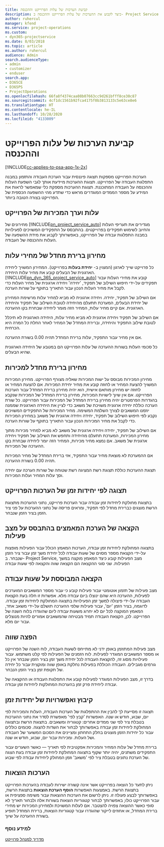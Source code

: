 ```yaml
---
title: ‏‫‏‫קביעת הערכות של עלות הפרוייקט וההכנסה
description: כיצד לקבוע את ההערכות של עלות הפרוייקט וההכנסה ב- Project Service
author: ruhercul
manager: kfend
ms.service: project-operations
ms.custom:
- dyn365-projectservice
ms.date: 8/03/2018
ms.topic: article
ms.author: ruhercul
audience: Admin
search.audienceType:
- admin
- customizer
- enduser
search.app:
- D365CE
- D365PS
- ProjectOperations
ms.openlocfilehash: 66fa8f4374caa08b07663cc9d261bfff8ce30c87
ms.sourcegitcommit: 4cf1dc1561b92fca4175f0b3813133c5e63ce8e6
ms.translationtype: HT
ms.contentlocale: he-IL
ms.lasthandoff: 10/28/2020
ms.locfileid: "4133009"
---
```

# <a name="determine-project-cost-and-revenue-estimates"></a>‏‫‏‫קביעת הערכות של עלות הפרוייקט וההכנסה 

[!INCLUDE[cc-applies-to-psa-app-1x-2x](../includes/cc-applies-to-psa-app-1x-2x.md)]

הערכות הפרוייקט מספקות תצוגה פיננסית עבור הערכת העבודה והתזמון במבנה התפלגות העבודה של הפרוייקט. תצוגת ההערכות מיידעת אותך לגבי השפעת העלות וההכנסה על העבודה המתוכננת. תצוגת ההערכות מספקת כלי שמאפשר לראות את המידע על מספר הממדים המוגדרים מראש כדי שתדע מהי ההשפעה הכספית של הפרוייקט בצורה הטובה ביותר.  
  
## <a name="cost-and-sales-value-of-the-project"></a>עלות וערך המכירות של הפרוייקט  
מחירונים של [!INCLUDE[pn_project_service_auto](../includes/pn-project-service-auto.md)] מגדירים את תעריפי העלות והחיוב לשימוש תפקידים בפרוייקטים. בהתבסס על התפקידים המשויכים לפעילויות במבנה התפלגות עבודה של הפרוייקט, באפשרותך לקבוע את מידת ההשפעה של העלות וההכנסה של העבודה.  
  
## <a name="cost-price-defaulting"></a>מחירון ברירת מחדל של מחירי עלות  
כל פרוייקט שייך לארגון (המצוין ב- **יחידת בעלות** בפרוייקט). המחירון המשויך ליחידה הארגונית של הבעלים קובע את מחיר עלות היחידה. [!INCLUDE[pn_dyn_365_project_service_auto](../includes/pn-dyn-365-project-service-auto.md)] קובע את מחירי העלות עבור תפקידים על-ידי חיפוש השילוב של תפקיד, 'יחידה' ויחידה ארגונית של מחיר העלות כדי לקבל את מחיר העלות הנכון עבור התאריך בתוקף על שורות הערכה.  
  
אם השילוב של תפקיד, יחידה. ויחידה ארגונית לא מביא למחיר עלות מרשימת המחירון של יחידת הבעלים, המערכת תתעלם מהיחידה לטובת השילוב של תפקיד והיחידה הארגונית. אם קיים מחיר עלות, המחיר הזה מומר ליחידה שבחרת בקו ההערכה.  
  
אם השילוב של תפקיד ויחידה ארגונית לא מביא מחיר עלות, היחידה הארגונית לא תיכלל לטובת שילוב התפקיד והיחידה, וברירת המחדל של המחיר לאחר החלת כל המרה היא הכרחית.  
  
 אם אין מחיר עבור התפקיד, עלות ברירת המחדל תהיה 0.00 בשורת ההערכה.  
  
 כל סכומי העלות בשורות ההערכה של עלות הפרוייקט הם במטבע של היחידה הארגונית שהיא הבעלים.  
  
## <a name="sales-price-defaulting"></a>מחירון ברירת מחדל למכירות  
מחירון המכירות מבוסס על ישות המכירות שאליה מצורף הפרוייקט. מחירון המכירות המשויך להצעת המחיר או לחוזה קובע את מחיר יחידת המכירות. אם להצעת המחיר או לחוזה יש מחירון מותאם אישית, הוא יהיה מחירון ברירת המחדל עבור הערכות הפרוייקט. אם אין שיוך לישויות המכירות, מחירון ברירת המחדל של המכירות שנקבע בהגדרות הפרמטרים יהיה מחירון ברירת המחדל של המכירות עבור הפרוייקט. כל שורת הערכה כוללת יחידה ארגונית משויכת של משאב כדי לציין את היחידה הארגונית שממנה יוזמנו המשאבים לצורך השלמת המשימה. מחיר המכירות של התפקידים המשויכים נקבע לפי חיפוש השילוב של תפקיד, יחידה ויחידה ארגונית של משאב במחירון המכירות כדי לקבל את מחיר המכירות הנכון עבור התאריך בתוקף על שורות הערכה.  
  
אם השילוב של תפקיד, יחידה ויחידה ארגונית של משאב לא מביא למחיר מכירות מתוך מחירון המכירות, המערכת תתעלם מהיחידה ותחפש את השילוב של תפקיד ויחידה ארגונית של משאב. אם נמצא מחיר מכירות, המחיר הזה יומר ליחידה שבחרת בקו ההערכה של המכירות.  
  
אם ההמערכת לא מוצאת מחיר עבור התפקיד, אזי ברירת המחדל של מחיר המכירות תהיה 0.00 בשורת ההערכה.  
  
תצוגת ההערכות כוללת תצוגת רשת המציגה רשת שטוחה של שורות הערכה עם יחידה וסך עלות המחיר ועלות המכירות.  
  
## <a name="time-phased-view-of-project-estimates"></a>תצוגה לפי יחידות זמן של הערכות הפרוייקט  
בתצוגת מחולקת ליחידות זמן עבודה עבור הערכות פרוייקט, נתוני ההערכות מתצוגת הרשת מוצגים כברירת מחדל לפי תפקיד, ומראים פריסה של נתוני ההערכות על פני ציר הזמן בציר הזמן שנבחר.  
  
## <a name="effort-estimate-allocation-based-on-task-mode"></a>הקצאה של הערכת המאמצים בהתבסס על מצב פעילות  
בתצוגה המחולקת ליחידות זמן עבודה, הערכות המאמץ הכולל עבור הפעילות מופצות על-ידי הקצאת מספר מסוים של שעות עבודה לכל יחידת משך זמן עבור ציר הזמן שנבחר. ב- Project Service, מצב הפעילות קובע כיצד המאמץ מוקצה במשך הפעילות. שני סוגי ההקצאה הם הקצאה שווה והקצאה לפי שעות עבודה  
  
## <a name="work-hours-based-allocation"></a>הקצאה המבוססת על שעות עבודה  
מצב פעילות של תזמון אוטומטי עבור פעילות קובע כי עבור מספר המשאבים המוערכים לפעילות, ההערכה היא שהם ינוצלו ביום עבודה מלא. אפשרות זו חלה בעת הקצאת העבודה על-ידי פיצולה למשך זמן הפעילויות בתצוגה המחולקת ליחידות זמן עבודה. לדוגמה, בציר הזמן 'יום', עבור פעילות שלפי ההערכה תושלם על-ידי משאב אחד, המאמץ המוקצה לכל יום לא יחרוג משעות עבודה ליום שהוגדרו בלוח השנה של הפרוייקט. לכן, הקצאת העבודה תמיד מבטיחה שהמשאבים אמורים להיות מנוצלים עבור יום מלא.  
  
## <a name="even-distribution"></a>הפצה שווה  
מצב פעילות המתוזמן באופן ידני לא מתייחס לשעות העבודה, לוח השנה של הפרוייקט או מספר המשאבים המוגדר לפעילות. לוח הזמנים של הפעילות לפי קלט משתמש. עבור פעילויות מסוג זה, להקצאת העבודה לכל יחידת משך זמן בציר הזמן שנבחר אין כל גורמים מגבילים. העבודה הכוללת בפעילות נחלקת באופן שווה ומוקצית עבור כל יחידה של תקופת זמן בציר הזמן הנבחר.  
  
בדרך זו, מצב הפעילות המוגדר לפעילות קובע את התפלגות העבודה או ההקצאה של עבודה ליחידת פרק זמן בהערכות המחולקות ליחידות זמן עבודה.  
  
## <a name="grouping-and-time-phasing-options"></a>קיבוץ ואפשרויות של יחידות זמן  
תצוגה זו מסייעת לך להבין את ההתפלגות של הערכות העבודה, העלות והמכירות לפי יום, שבוע, חודש או שנה. האפשרות 'קבץ לפי' מאפשרת לסדר את נתוני ההערכות בטבלת ציר לפי שני ממדים אחרים: קטגוריה ומשאבים. בתצוגת הרשת ובתצוגה המחולקת ליחידות זמן עבודה באפשרותך לבחור את השדות להצגה. סכומים כוללים עבור כל יחידות הזמן מוצגים בחלק התחתון ומציינים את הסכום המשוער של העבודה ושל העלות. ומכירות עבור יום, שבוע, חודש או שנה.  
  
ברירת מחדל של עלות המחיר והמכירות אפקטיבית לפי תאריך — כאשר השערים עבור התפקידים משתנים, יהיה יותר שקוף בתצוגה המחולקת ליחידות זמן עבודה בעת הצגה של הערכת נתונים בטבלת ציר לפי 'משאב' וזמן המחולק ליחידות עבודה לפי שבוע.  
  
## <a name="expense-estimates"></a>הערכות הוצאות  
ניתן לתעד כל הוצאה בפרוייקט אשר אינה קשורה ישירות לעבודה בהערכות הפרוייקט בתצוגת הרשת. באמצעות האפשרות **הוסף הערכת הוצאות** בתצוגת הרשת, באפשרותך לבצע פעולה זו. ניתן לרשום את הערכות ההוצאות עבור משימה ספציפית או עבור הפרוייקט כולו; באפשרותך לבחור קטגוריות הוצאות בשורות אלה ולבחור תאריך לא סופי כאשר ההוצאה צפויה להצטבר. אם לעלות המשויכת ולמחירון המכירות יש מחירי ברירת המחדל, או אחוזים לייקור שהוגדרו עבור קטגוריות הוצאות, ברירת המחדל תופיע בשורת ההערכה על שיוך.  
  
### <a name="see-also"></a>למידע נוסף  
 [מדריך למנהל פרוייקט](../psa/project-manager-guide.md)
